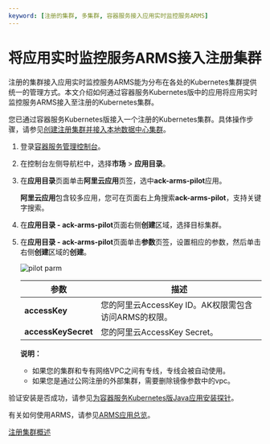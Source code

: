 ```yaml
---
keyword: [注册的集群, 多集群, 容器服务接入应用实时监控服务ARMS]
---
```


# 将应用实时监控服务ARMS接入注册集群

注册的集群接入应用实时监控服务ARMS能为分布在各处的Kubernetes集群提供统一的管理方式。本文介绍如何通过容器服务Kubernetes版中的应用将应用实时监控服务ARMS接入至注册的Kubernetes集群。

您已通过容器服务Kubernetes版接入一个注册的Kubernetes集群。具体操作步骤，请参见[创建注册集群并接入本地数据中心集群](/intl.zh-CN/Kubernetes集群用户指南/多云混合云/注册集群管理/创建注册集群并接入本地数据中心集群.md)。

1.  登录[容器服务管理控制台](https://cs.console.aliyun.com)。

2.  在控制台左侧导航栏中，选择**市场** \> **应用目录**。

3.  在**应用目录**页面单击**阿里云应用**页签，选中**ack-arms-pilot**应用。

    **阿里云应用**包含较多应用，您可在页面右上角搜索**ack-arms-pilot**，支持关键字搜索。

4.  在**应用目录 - ack-arms-pilot**页面右侧**创建**区域，选择目标集群。

5.  在**应用目录 - ack-arms-pilot**页面单击**参数**页签，设置相应的参数，然后单击右侧**创建**区域的**创建**。

    ![pilot parm](https://static-aliyun-doc.oss-accelerate.aliyuncs.com/assets/img/zh-CN/9206659951/p76784.png)

    |参数|描述|
    |--|--|
    |**accessKey**|您的阿里云AccessKey ID。AK权限需包含访问ARMS的权限。|
    |**accessKeySecret**|您的阿里云AccessKey Secret。|

    **说明：**

    -   如果您的集群和专有网络VPC之间有专线，专线会被自动使用。
    -   如果您是通过公网注册的外部集群，需要删除镜像参数中的vpc。

验证安装是否成功，请参见[为容器服务Kubernetes版Java应用安装探针](/intl.zh-CN/应用监控/接入应用监控/开始监控Java应用/为容器服务Kubernetes版Java应用安装探针.md)。

有关如何使用ARMS，请参见[ARMS应用总览](/intl.zh-CN/应用监控/控制台功能/应用总览.md)。

[注册集群概述](/intl.zh-CN/Kubernetes集群用户指南/多云混合云/注册集群管理/注册集群概述.md)

  



